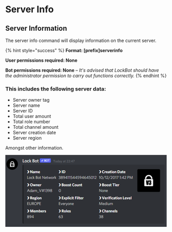 # Server Info

## Server Information

The server info command will display information on the current server.

{% hint style="success" %}
**Format: \[prefix\]serverinfo**

**User permissions required: None**

**Bot permissions required: None** – _It's advised that LockBot should have the administrator permission to carry out functions correctly._
{% endhint %}

### This includes the following server data:

* Server owner tag
* Server name
* Server ID
* Total user amount
* Total role number
* Total channel amount
* Server creation date
* Server region

Amongst other information.

![](../.gitbook/assets/screenshot_8.png)

